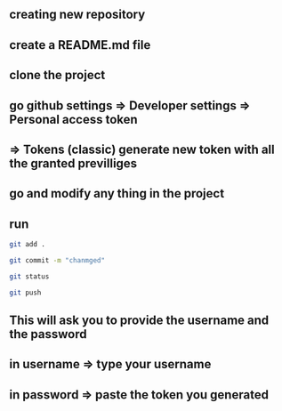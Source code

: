## creating new repository 
## create a README.md file
## clone the project 
## go github settings => Developer settings => Personal access token
## => Tokens (classic) generate new token with all the granted previlliges

## go and modify any thing in the project
## run
```sh
git add .
```
```sh
git commit -m "chanmged"
```
```sh
git status
```

```sh
git push
```

## This will ask you to provide the username and the password 
## in username => type your username
## in password => paste the token you generated
